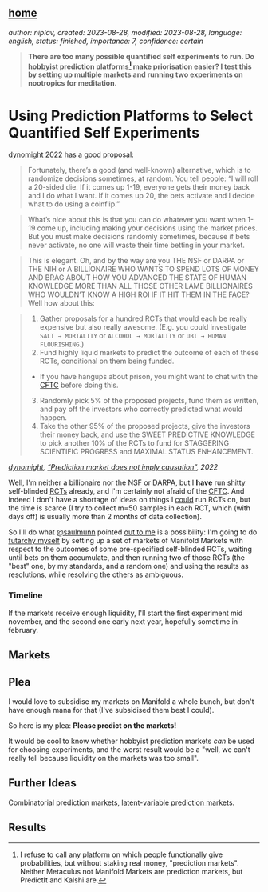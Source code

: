 [home](./index.md)
------------------

*author: niplav, created: 2023-08-28, modified: 2023-08-28, language: english, status: finished, importance: 7, confidence: certain*

> __There are too many possible quantified self experiments to run. Do
hobbyist prediction platforms[^1] make priorisation easier? I test this
by setting up multiple markets and running two experiments on nootropics
for meditation.__

Using Prediction Platforms to Select Quantified Self Experiments
=================================================================

[dynomight 2022](https://dynomight.net/prediction-market-causation/#7)
has a good proposal:

> Fortunately, there’s a good (and well-known) alternative, which is
to randomize decisions sometimes, at random. You tell people: “I will
roll a 20-sided die. If it comes up 1-19, everyone gets their money back
and I do what I want. If it comes up 20, the bets activate and I decide
what to do using a coinflip.”

> What’s nice about this is that you can do whatever you want when 1-19
come up, including making your decisions using the market prices. But you
must make decisions randomly sometimes, because if bets never activate,
no one will waste their time betting in your market.

> This is elegant. Oh, and by the way are you THE NSF or DARPA or THE
NIH or A BILLIONAIRE WHO WANTS TO SPEND LOTS OF MONEY AND BRAG ABOUT
HOW YOU ADVANCED THE STATE OF HUMAN KNOWLEDGE MORE THAN ALL THOSE OTHER
LAME BILLIONAIRES WHO WOULDN’T KNOW A HIGH ROI IF IT HIT THEM IN THE
FACE? Well how about this:

> 1. Gather proposals for a hundred RCTs that would each be really expensive but also really awesome. (E.g. you could investigate `SALT → MORTALITY` or `ALCOHOL → MORTALITY` or `UBI → HUMAN FLOURISHING`.)
> 2. Fund highly liquid markets to predict the outcome of each of these RCTs, conditional on them being funded.
> 	* If you have hangups about prison, you might want to chat with the [CFTC](https://en.wikipedia.org/wiki/Commodity_Futures_Trading_Commission) before doing this.
> 3. Randomly pick 5% of the proposed projects, fund them as written, and pay off the investors who correctly predicted what would happen.
> 4. Take the other 95% of the proposed projects, give the investors their money back, and use the SWEET PREDICTIVE KNOWLEDGE to pick another 10% of the RCTs to fund for STAGGERING SCIENTIFIC PROGRESS and MAXIMAL STATUS ENHANCEMENT.

*[dynomight](https://dynomight.net/prediction-market-causation/), [“Prediction market does not imply causation”](https://dynomight.net/prediction-market-causation/), 2022*

Well, I'm neither a billionaire nor the NSF or DARPA, but I __have__ run
[shitty](./nootropics.html#Experiment_A_SelfBlinded_RCT) self-blinded
[RCTs](./nootropics.html#Experiment_B_SelfBlinded_RCT)
already, and I'm certainly not afraid of the
[CFTC](https://en.wikipedia.org/wiki/Commodity_Futures_Trading_Commission).
And indeed I don't have a shortage of ideas on things I
[could](./todo.html#Quantified_Self) run RCTs on, but the time is scarce
(I try to collect m=50 samples in each RCT, which (with days off) is
usually more than 2 months of data collection).

So I'll do what [@saulmunn](https://twitter.com/saulmunn/) pointed [out
to me](https://twitter.com/saulmunn/status/1671923161695240192)
is a possibility: I'm going to do [futarchy
myself](https://www.lesswrong.com/posts/qZXy8kGkNFyqCfHEJ/you-can-do-futarchy-yourself)
by setting up a set of markets of Manifold Markets with respect to the
outcomes of some pre-specified self-blinded RCTs, waiting until bets
on them accumulate, and then running two of those RCTs (the "best" one,
by my standards, and a random one) and using the results as resolutions,
while resolving the others as ambiguous.

### Timeline

If the markets receive enough liquidity, I'll start the first experiment
mid november, and the second one early next year, hopefully sometime
in february.

Markets
--------

Plea
-----

I would love to subsidise my markets on Manifold a whole bunch, but
don't have enough mana for that (I've subsidised them best I could).

So here is my plea: __Please predict on the markets!__

It would be cool to know whether hobbyist prediction markets *can* be
used for choosing experiments, and the worst result would be a "well,
we can't really tell because liquidity on the markets was too small".

Further Ideas
--------------

Combinatorial prediction markets, [latent-variable prediction
markets](https://www.lesswrong.com/posts/ufW5LvcwDuL6qjdBT/latent-variables-for-prediction-markets-motivation-technical).

Results
--------

[^1]: I refuse to call any platform on which people functionally give probabilities, but without staking real money, "prediction markets". Neither Metaculus not Manifold Markets are prediction markets, but PredictIt and Kalshi are.
